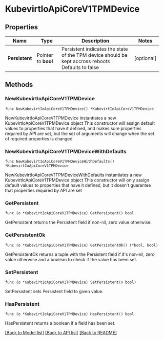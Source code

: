# KubevirtIoApiCoreV1TPMDevice

## Properties

Name | Type | Description | Notes
------------ | ------------- | ------------- | -------------
**Persistent** | Pointer to **bool** | Persistent indicates the state of the TPM device should be kept accross reboots Defaults to false | [optional] 

## Methods

### NewKubevirtIoApiCoreV1TPMDevice

`func NewKubevirtIoApiCoreV1TPMDevice() *KubevirtIoApiCoreV1TPMDevice`

NewKubevirtIoApiCoreV1TPMDevice instantiates a new KubevirtIoApiCoreV1TPMDevice object
This constructor will assign default values to properties that have it defined,
and makes sure properties required by API are set, but the set of arguments
will change when the set of required properties is changed

### NewKubevirtIoApiCoreV1TPMDeviceWithDefaults

`func NewKubevirtIoApiCoreV1TPMDeviceWithDefaults() *KubevirtIoApiCoreV1TPMDevice`

NewKubevirtIoApiCoreV1TPMDeviceWithDefaults instantiates a new KubevirtIoApiCoreV1TPMDevice object
This constructor will only assign default values to properties that have it defined,
but it doesn't guarantee that properties required by API are set

### GetPersistent

`func (o *KubevirtIoApiCoreV1TPMDevice) GetPersistent() bool`

GetPersistent returns the Persistent field if non-nil, zero value otherwise.

### GetPersistentOk

`func (o *KubevirtIoApiCoreV1TPMDevice) GetPersistentOk() (*bool, bool)`

GetPersistentOk returns a tuple with the Persistent field if it's non-nil, zero value otherwise
and a boolean to check if the value has been set.

### SetPersistent

`func (o *KubevirtIoApiCoreV1TPMDevice) SetPersistent(v bool)`

SetPersistent sets Persistent field to given value.

### HasPersistent

`func (o *KubevirtIoApiCoreV1TPMDevice) HasPersistent() bool`

HasPersistent returns a boolean if a field has been set.


[[Back to Model list]](../README.md#documentation-for-models) [[Back to API list]](../README.md#documentation-for-api-endpoints) [[Back to README]](../README.md)


